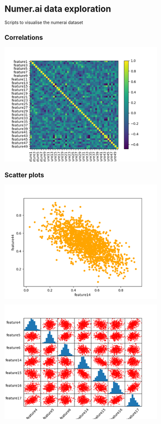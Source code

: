 # Numer.ai data exploration

Scripts to visualise the numerai dataset

## Correlations

![](/src/images/correlation/correlation_matrix_negative.png)

## Scatter plots

![](/src/images/scatter/scatter_correlation_era1.png)

![](/src/images/scatter/scatter_matrix_era1_select.png)
